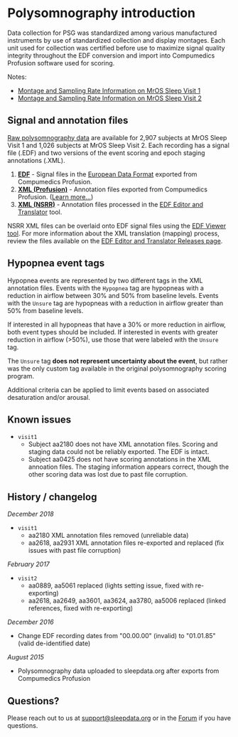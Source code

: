 # Polysomnography introduction

Data collection for PSG was standardized among various manufactured instruments by use of standardized collection and display montages. Each unit used for collection was certified before use to maximize signal quality integrity throughout the EDF conversion and import into Compumedics Profusion software used for scoring.

Notes:

- [Montage and Sampling Rate Information on MrOS Sleep Visit 1](:pages_path:/equipment-mros1.md)
- [Montage and Sampling Rate Information on MrOS Sleep Visit 2](:pages_path:/equipment-mros2.md)

## Signal and annotation files

[Raw polysomnography data](:files_path:/polysomnography) are available for 2,907 subjects at MrOS Sleep Visit 1 and 1,026 subjects at MrOS Sleep Visit 2. Each recording has a signal file (.EDF) and two versions of the event scoring and epoch staging annotations (.XML).

1. **[EDF](:files_path:/polysomnography/edfs)** - Signal files in the [European Data Format](http://www.edfplus.info/) exported from Compumedics Profusion.
2. **[XML (Profusion)](:files_path:/polysomnography/annotations-events-profusion)** - Annotation files exported from Compumedics Profusion. ([Learn more...](https://github.com/nsrr/edf-editor-translator/wiki/Compumedics-Annotation-Format))
3. **[XML (NSRR)](:files_path:/polysomnography/annotations-events-nsrr)** - Annotation files processed in the [EDF Editor and Translator](https://www.sleepdata.org/community/tools/12) tool.

NSRR XML files can be overlaid onto EDF signal files using the [EDF Viewer tool](https://sleepdata.org/community/tools/nsrr-edf-viewer). For more information about the XML translation (mapping) process, review the files available on the [EDF Editor and Translator Releases page](https://github.com/nsrr/edf-editor-translator/releases).

## Hypopnea event tags

Hypopnea events are represented by two different tags in the XML annotation files. Events with the `Hypopnea` tag are hypopneas with a reduction in airflow between 30% and 50% from baseline levels. Events with the `Unsure` tag are hypopneas with a reduction in airflow greater than 50% from baseline levels.

If interested in all hypopneas that have a 30% or more reduction in airflow, both event types should be included. If interested in events with greater reduction in airflow (>50%), use those that were labeled with the `Unsure` tag.

The `Unsure` tag **does not represent uncertainty about the event**, but rather was the only custom tag available in the original polysomnography scoring program.

Additional criteria can be applied to limit events based on associated desaturation and/or arousal.

## Known issues

- `visit1`
  - Subject aa2180 does not have XML annotation files. Scoring and staging data could not be reliably exported. The EDF is intact.
  - Subject aa0425 does not have scoring annotations in the XML annoation files. The staging information appears correct, though the other scoring data was lost due to past file corruption.

## History / changelog

*December 2018*
- `visit1`
  - aa2180 XML annotation files removed (unreliable data)
  - aa2618, aa2931 XML annotation files re-exported and replaced (fix issues with past file corruption)

*February 2017*
- `visit2`
  - aa0889, aa5061 replaced (lights setting issue, fixed with re-exporting)
  - aa2618, aa2649, aa3601, aa3624, aa3780, aa5006 replaced (linked references, fixed with re-exporting)

*December 2016*
- Change EDF recording dates from "00.00.00" (invalid) to "01.01.85" (valid de-identified date)

*August 2015*
- Polysomnography data uploaded to sleepdata.org after exports from Compumedics Profusion

## Questions?

Please reach out to us at support@sleepdata.org or in the [Forum](https://sleepdata.org/forum) if you have questions.
